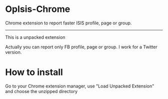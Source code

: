 # OpIsis-Chrome
Chrome extension to report faster ISIS profile, page or group.

-----

This is a unpacked extension

Actually you can report only FB profile, page or group. 
I work for a Twitter version.

# How to install

Go to your Chrome extension manager, use "Load Unpacked Extension" and choose the unzipped directory 